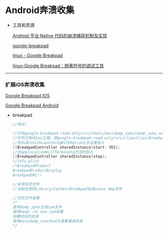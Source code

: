 # Android奔溃收集

* 工具和资源

  [Android 平台 Native 代码的崩溃捕获机制及实现](https://mp.weixin.qq.com/s/g-WzYF3wWAljok1XjPoo7w?)

  [google-breakpad](https://chromium.googlesource.com/breakpad/breakpad/+/master)
  
  [linux - Google Breakpad](https://docs.sentry.io/platforms/native/guides/breakpad/)
  
  [linux-Google Breakpad：脱离符号的调试工具](https://jackwish.net/2015/introduction-of-google-breakpad.html)



---



### 扩展iOS奔溃收集

[Google Breakpad IOS](https://blog.csdn.net/losemymind/article/details/39157715)

[Google Breakpad Android](https://blog.csdn.net/losemymind/article/details/39179201)

* breakpad

  ``` objective-c
  //测试：
  
  //打开google-breakpad-read-only/src/tools/mac/dump_syms/dump_syms.xcodeproj编译dump_syms工具，编译成功后记录下可执行文件的地址
  //打开已有的ios工程，把google-breakpad-read-only/src/client/ios/Breakpad.xcodeproj拖进工程，前提是该工程是workspace
  //在didFinishLaunchingWithOptions方法里加入
  [[BreakpadController sharedInstance]start: YES];
  //在applicationWillTerminate方法时加入
  [[BreakpadController sharedInstance]stop];
  //Info.plist
  /*BreakpadProduct
  BreakpadProductDisplay
  BreakpadURL*/
  
  //异常日志文件
  //当前应用的Library/Caches/Breakpad生成xxxxx.dmp文件
  
  //日志文件查看
  /*
  使用dump_syms生成sym文件
  使用head -n1 xxx.sym查看
  创建对应的目录
  使用minidump_stackwalk查看错误信息
  */
  ```

  
